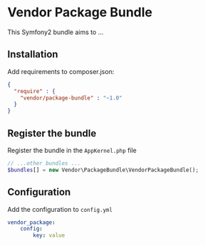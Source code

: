 Vendor Package Bundle
=====================

This Symfony2 bundle aims to ...

Installation
------------

Add requirements to composer.json:

``` json
{
  "require" : {
    "vendor/package-bundle" : "~1.0"
  }
}
```

Register the bundle
-------------------

Register the bundle in the `AppKernel.php` file

``` php
// ...other bundles ...
$bundles[] = new Vendor\PackageBundle\VendorPackageBundle();
```

Configuration
-------------

Add the configuration to `config.yml`

``` yaml
vendor_package:
    config:
        key: value
```
